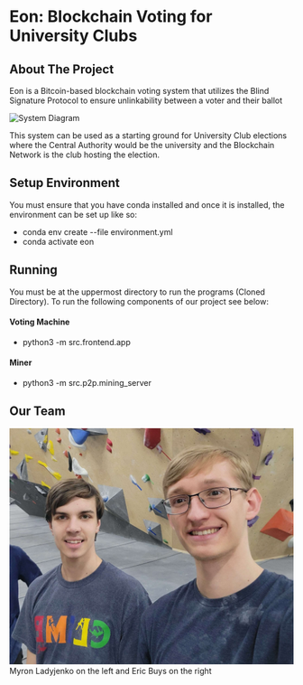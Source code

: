 # Eon: Blockchain Voting for University Clubs

## About The Project
Eon is a Bitcoin-based blockchain voting system that utilizes the Blind Signature Protocol to ensure unlinkability between a voter and their ballot

![System Diagram](./UML/Designs/SystemDiagram.png)

This system can be used as a starting ground for University Club elections where the Central Authority would be the university and the Blockchain Network is the club hosting the election.

## Setup Environment
You must ensure that you have conda installed and once it is installed, the environment can be set up like so:
- conda env create --file environment.yml
- conda activate eon

## Running
You must be at the uppermost directory to run the programs (Cloned Directory). To run the following components of our project see below:
#### Voting Machine
- python3 -m src.frontend.app
#### Miner
- python3 -m src.p2p.mining_server

## Our Team
![Our Team](documents/EonTeam.jpg)
Myron Ladyjenko on the left and Eric Buys on the right
